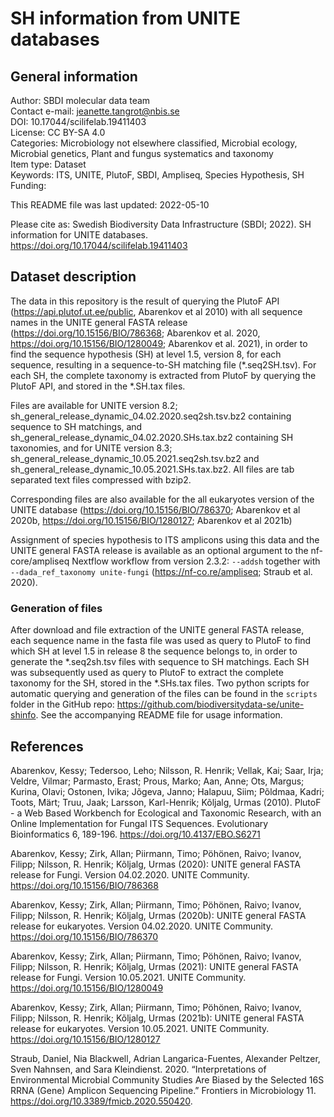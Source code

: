 # SH information from UNITE databases

## General information

Author: SBDI molecular data team  
Contact e-mail: jeanette.tangrot@nbis.se  
DOI: 10.17044/scilifelab.19411403  
License: CC BY-SA 4.0  
Categories: Microbiology not elsewhere classified, Microbial ecology, Microbial genetics,
Plant and fungus systematics and taxonomy  
Item type: Dataset  
Keywords: ITS, UNITE, PlutoF, SBDI, Ampliseq, Species Hypothesis, SH  
Funding:  

This README file was last updated: 2022-05-10  

Please cite as: Swedish Biodiversity Data Infrastructure (SBDI; 2022). SH information for UNITE databases. https://doi.org/10.17044/scilifelab.19411403

## Dataset description

The data in this repository is the result of querying the PlutoF API (https://api.plutof.ut.ee/public, Abarenkov et al 2010) with all sequence names in the UNITE general FASTA release (https://doi.org/10.15156/BIO/786368; Abarenkov et al. 2020, https://doi.org/10.15156/BIO/1280049; Abarenkov et al. 2021), in order to find the sequence hypothesis (SH) at level 1.5, version 8, for each sequence, resulting in a sequence-to-SH matching file (*.seq2SH.tsv). For each SH, the complete taxonomy is extracted from PlutoF by querying the PlutoF API, and stored in the *.SH.tax files.

Files are available for UNITE version 8.2; sh_general_release_dynamic_04.02.2020.seq2sh.tsv.bz2 containing sequence to SH matchings, and sh_general_release_dynamic_04.02.2020.SHs.tax.bz2 containing SH taxonomies, and for UNITE version 8.3; sh_general_release_dynamic_10.05.2021.seq2sh.tsv.bz2 and sh_general_release_dynamic_10.05.2021.SHs.tax.bz2. All files are tab separated text files compressed with bzip2.

Corresponding files are also available for the all eukaryotes version of the UNITE database (https://doi.org/10.15156/BIO/786370; Abarenkov et al 2020b, https://doi.org/10.15156/BIO/1280127; Abarenkov et al 2021b)

Assignment of species hypothesis to ITS amplicons using this data and the UNITE general FASTA release is available as an optional argument to the nf-core/ampliseq Nextflow workflow from version 2.3.2: `--addsh` together with `--dada_ref_taxonomy unite-fungi` (https://nf-co.re/ampliseq; Straub et al. 2020).

### Generation of files

After download and file extraction of the UNITE general FASTA release, each sequence name in the fasta file was used as query to PlutoF to find which SH at level 1.5 in release 8 the sequence belongs to, in order to generate the *.seq2sh.tsv files with sequence to SH matchings. Each SH was subsequently used as query to PlutoF to extract the complete taxonomy for the SH, stored in the *.SHs.tax files.
Two python scripts for automatic querying and generation of the files can be found in the `scripts` folder in the GitHub repo: https://github.com/biodiversitydata-se/unite-shinfo. See the accompanying README file for usage information.


## References

Abarenkov, Kessy; Tedersoo, Leho; Nilsson, R. Henrik; Vellak, Kai; Saar, Irja; Veldre, Vilmar; Parmasto, Erast; Prous, Marko; Aan, Anne; Ots, Margus; Kurina, Olavi; Ostonen, Ivika; Jõgeva, Janno; Halapuu, Siim; Põldmaa, Kadri; Toots, Märt; Truu, Jaak; Larsson, Karl-Henrik; Kõljalg, Urmas (2010). PlutoF - a Web Based Workbench for Ecological and Taxonomic Research, with an Online Implementation for Fungal ITS Sequences. Evolutionary Bioinformatics 6, 189-196. https://doi.org/10.4137/EBO.S6271

Abarenkov, Kessy; Zirk, Allan; Piirmann, Timo; Pöhönen, Raivo; Ivanov, Filipp; Nilsson, R. Henrik; Kõljalg, Urmas (2020): UNITE general FASTA release for Fungi. Version 04.02.2020. UNITE Community. https://doi.org/10.15156/BIO/786368

Abarenkov, Kessy; Zirk, Allan; Piirmann, Timo; Pöhönen, Raivo; Ivanov, Filipp; Nilsson, R. Henrik; Kõljalg, Urmas (2020b): UNITE general FASTA release for eukaryotes. Version 04.02.2020. UNITE Community. https://doi.org/10.15156/BIO/786370

Abarenkov, Kessy; Zirk, Allan; Piirmann, Timo; Pöhönen, Raivo; Ivanov, Filipp; Nilsson, R. Henrik; Kõljalg, Urmas (2021): UNITE general FASTA release for Fungi. Version 10.05.2021. UNITE Community. https://doi.org/10.15156/BIO/1280049

Abarenkov, Kessy; Zirk, Allan; Piirmann, Timo; Pöhönen, Raivo; Ivanov, Filipp; Nilsson, R. Henrik; Kõljalg, Urmas (2021b): UNITE general FASTA release for eukaryotes. Version 10.05.2021. UNITE Community. https://doi.org/10.15156/BIO/1280127

Straub, Daniel, Nia Blackwell, Adrian Langarica-Fuentes, Alexander Peltzer, Sven Nahnsen, and Sara Kleindienst. 2020. “Interpretations of Environmental Microbial Community Studies Are Biased by the Selected 16S RRNA (Gene) Amplicon Sequencing Pipeline.” Frontiers in Microbiology 11. https://doi.org/10.3389/fmicb.2020.550420.
